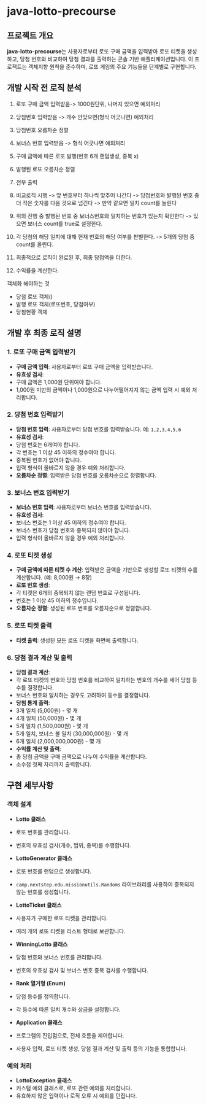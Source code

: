# java-lotto-precourse

## 프로젝트 개요

**java-lotto-precourse**는 사용자로부터 로또 구매 금액을 입력받아 로또 티켓을 생성하고, 당첨 번호와 비교하여 당첨 결과를 출력하는 콘솔 기반 애플리케이션입니다. 이 프로젝트는 객체지향 원칙을 준수하며, 로또 게임의 주요 기능들을 단계별로 구현합니다.


## 개발 시작 전 로직 분석

1. 로또 구매 금액 입력받음-> 1000원단위, 나머지 있으면 예외처리
2. 당첨번호 입력받음 -> 개수 안맞으면(형식 어긋나면) 예외처리

3. 당첨번호 오름차순 정렬

4. 보너스 번호 입력받음 -> 형식 어긋나면 예외처리

5. 구매 금액에 따른 로또 발행(번호 6개 랜덤생성, 중복 x)

6. 발행된 로또 오름차순 정렬

7. 전부 출력

8. 비교로직 시행
-> 앞 번호부터 하나씩 맞추어 나간다
-> 당첨번호와 발행된 번호 중 더 작은 숫자를 다음 것으로 넘긴다
-> 만약 같으면 일치 count를 늘린다
 9. 위의 진행 중 발행된 번호 중 보너스번호와 일치하는 번호가 있는지 확인한다
-> 있으면 보너스 count를 true로 설정한다.
10. 각 당첨의 해당 일치에 대해 현재 번호의 해당 여부를 판별한다.
-> 5개의 당첨 중 count를 올린다.

11. 최종적으로 로직이 완료된 후, 최종 당첨액을 더한다.

12. 수익률을 계산한다.

객체화 해야하는 것
- 당첨 로또 객체()
- 발행 로또 객체(로또번호, 당첨여부)
- 당첨현황 객체

## 개발 후 최종 로직 설명

### 1. 로또 구매 금액 입력받기
- **구매 금액 입력**: 사용자로부터 로또 구매 금액을 입력받습니다.
- **유효성 검사**:
 - 구매 금액은 1,000원 단위여야 합니다.
 - 1,000원 미만의 금액이나 1,000원으로 나누어떨어지지 않는 금액 입력 시 예외 처리합니다.

### 2. 당첨 번호 입력받기
- **당첨 번호 입력**: 사용자로부터 당첨 번호를 입력받습니다. 예: `1,2,3,4,5,6`
- **유효성 검사**:
 - 당첨 번호는 6개여야 합니다.
 - 각 번호는 1 이상 45 이하의 정수여야 합니다.
 - 중복된 번호가 없어야 합니다.
 - 입력 형식이 올바르지 않을 경우 예외 처리합니다.
- **오름차순 정렬**: 입력받은 당첨 번호를 오름차순으로 정렬합니다.

### 3. 보너스 번호 입력받기
- **보너스 번호 입력**: 사용자로부터 보너스 번호를 입력받습니다.
- **유효성 검사**:
 - 보너스 번호는 1 이상 45 이하의 정수여야 합니다.
 - 보너스 번호가 당첨 번호와 중복되지 않아야 합니다.
 - 입력 형식이 올바르지 않을 경우 예외 처리합니다.

### 4. 로또 티켓 생성
- **구매 금액에 따른 티켓 수 계산**: 입력받은 금액을 기반으로 생성할 로또 티켓의 수를 계산합니다. (예: 8,000원 → 8장)
- **로또 번호 생성**:
 - 각 티켓은 6개의 중복되지 않는 랜덤 번호로 구성됩니다.
 - 번호는 1 이상 45 이하의 정수입니다.
- **오름차순 정렬**: 생성된 로또 번호를 오름차순으로 정렬합니다.

### 5. 로또 티켓 출력
- **티켓 출력**: 생성된 모든 로또 티켓을 화면에 출력합니다.

### 6. 당첨 결과 계산 및 출력
- **당첨 결과 계산**:
 - 각 로또 티켓의 번호와 당첨 번호를 비교하여 일치하는 번호의 개수를 세어 당첨 등수를 결정합니다.
 - 보너스 번호와 일치하는 경우도 고려하여 등수를 결정합니다.
- **당첨 통계 출력**:
 - 3개 일치 (5,000원) - 몇 개
 - 4개 일치 (50,000원) - 몇 개
 - 5개 일치 (1,500,000원) - 몇 개
 - 5개 일치, 보너스 볼 일치 (30,000,000원) - 몇 개
 - 6개 일치 (2,000,000,000원) - 몇 개
- **수익률 계산 및 출력**:
 - 총 당첨 금액을 구매 금액으로 나누어 수익률을 계산합니다.
 - 소수점 첫째 자리까지 출력합니다.

## 구현 세부사항

### 객체 설계

- **Lotto 클래스**
 - 로또 번호를 관리합니다.
 - 번호의 유효성 검사(개수, 범위, 중복)를 수행합니다.

- **LottoGenerator 클래스**
 - 로또 번호를 랜덤으로 생성합니다.
 - `camp.nextstep.edu.missionutils.Randoms` 라이브러리를 사용하여 중복되지 않는 번호를 생성합니다.

- **LottoTicket 클래스**
 - 사용자가 구매한 로또 티켓을 관리합니다.
 - 여러 개의 로또 티켓을 리스트 형태로 보관합니다.

- **WinningLotto 클래스**
 - 당첨 번호와 보너스 번호를 관리합니다.
 - 번호의 유효성 검사 및 보너스 번호 중복 검사를 수행합니다.

- **Rank 열거형 (Enum)**
 - 당첨 등수를 정의합니다.
 - 각 등수에 따른 일치 개수와 상금을 설정합니다.

- **Application 클래스**
 - 프로그램의 진입점으로, 전체 흐름을 제어합니다.
 - 사용자 입력, 로또 티켓 생성, 당첨 결과 계산 및 출력 등의 기능을 통합합니다.

### 예외 처리

- **LottoException 클래스**
 - 커스텀 예외 클래스로, 로또 관련 예외를 처리합니다.
 - 유효하지 않은 입력이나 로직 오류 시 예외를 던집니다.
